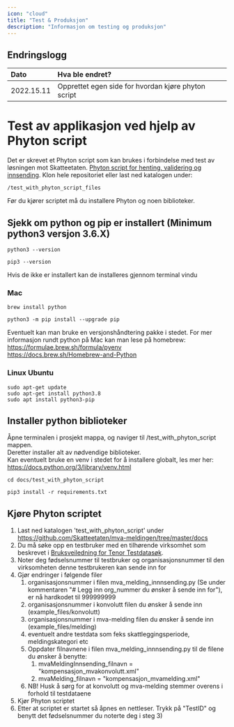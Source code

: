 ```yaml
---
icon: "cloud"
title: "Test & Produksjon"
description: "Informasjon om testing og produksjon"
---
```


## Endringslogg

| Dato       | Hva ble endret?                                     |
| :--------- |:----------------------------------------------------|
| 2022.15.11 | Opprettet egen side for hvordan kjøre phyton script |

# Test av applikasjon ved hjelp av Phyton script

Det er skrevet et Phyton script som kan brukes i forbindelse med test av løsningen mot Skatteetaten.
[Phyton script for henting, validering og innsending](https://github.com/Skatteetaten/mva-meldingen/blob/master/test_with_phyton_script_files/mva_melding_innnsending.py).
Klon hele repositoriet eller last ned katalogen under:

    /test_with_phyton_script_files

Før du kjører scriptet må du installere Phyton og noen biblioteker.

## Sjekk om python og pip er installert (Minimum python3 versjon 3.6.X)
    python3 --version

    pip3 --version

Hvis de ikke er installert kan de installeres gjennom terminal vindu

### Mac
    brew install python

    python3 -m pip install --upgrade pip

Eventuelt kan man bruke en versjonshåndtering pakke i stedet.
For mer informasjon rundt python på Mac kan man lese på homebrew: <br>
<a href="https://formulae.brew.sh/formula/pyenv" target="_blank">https://formulae.brew.sh/formula/pyenv <br>
<a href="https://docs.brew.sh/Homebrew-and-Python" target="_blank">https://docs.brew.sh/Homebrew-and-Python

### Linux Ubuntu
    sudo apt-get update
    sudo apt-get install python3.8
    sudo apt install python3-pip

## Installer python biblioteker
Åpne terminalen i prosjekt mappa, og naviger til /test_with_phyton_script mappen. <br>
Deretter installer alt av nødvendige biblioteker. <br>
Kan eventuelt bruke en venv i stedet for å installere globalt, 
les mer her: <a href="https://docs.python.org/3/library/venv.html" target="_blank">https://docs.python.org/3/library/venv.html

    cd docs/test_with_phyton_script

    pip3 install -r requirements.txt

## Kjøre Phyton scriptet
1. Last ned katalogen 'test_with_phyton_script' under https://github.com/Skatteetaten/mva-meldingen/tree/master/docs
2. Du må søke opp en testbruker med en tilhørende virksomhet som beskrevet i [Bruksveiledning for Tenor Testdatasøk](https://github.com/Skatteetaten/mva-meldingen/blob/master/docs/mvameldingen/test/Bruksveiledning_Tenor.pdf).
3. Noter deg fødselsnummer til testbruker og organisasjonsnummer til den virksomheten denne testbrukeren kan sende inn for
4. Gjør endringer i følgende filer
   1. organisasjonsnummer i filen mva_melding_innnsending.py (Se under kommentaren "# Legg inn org_nummer du ønsker å sende inn for"), er nå hardkodet til 999999999
   2. organisasjonsnummer i konvolutt filen du ønsker å sende inn (example_files/konvolutt)
   3. organisasjonsnummer i mva-melding filen du ønsker å sende inn (example_files/melding)
   4. eventuelt andre testdata som feks skattleggingsperiode, meldingskategori etc
   5. Oppdater filnavnene i filen mva_melding_innnsending.py til de filene du ønsker å benytte: 
      1. mvaMeldingInnsending_filnavn = "kompensasjon_mvakonvolutt.xml"
      2. mvaMelding_filnavn = "kompensasjon_mvamelding.xml"
   6. NB! Husk å sørg for at konvolutt og mva-melding stemmer overens i forhold til testdataene
5. Kjør Phyton scriptet
6. Etter at scriptet er startet så åpnes en nettleser. Trykk på "TestID" og benytt det fødselsnummer du noterte deg i steg 3)
